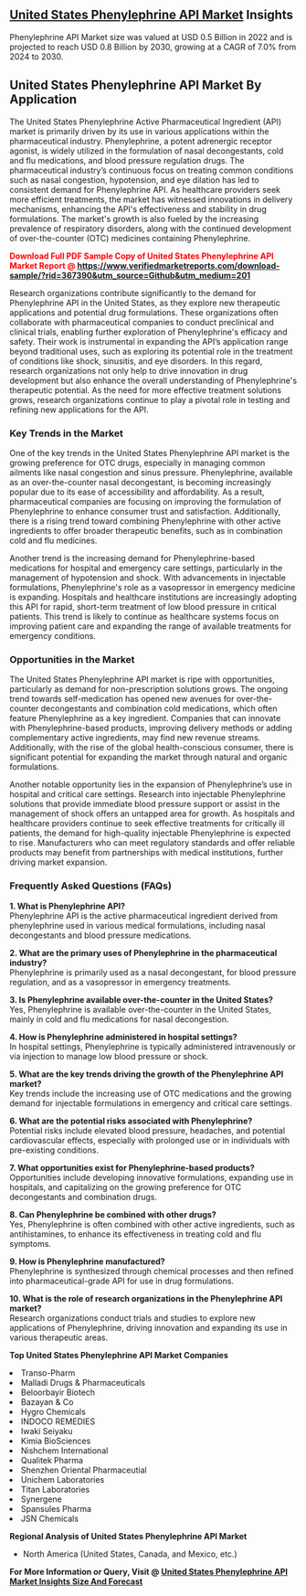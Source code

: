 <h2><a href="https://www.verifiedmarketreports.com/download-sample/?rid=367390&amp;utm_source=Github&amp;utm_medium=201" target="_blank">United States Phenylephrine API Market</a> Insights</h2><p>Phenylephrine API Market size was valued at USD 0.5 Billion in 2022 and is projected to reach USD 0.8 Billion by 2030, growing at a CAGR of 7.0% from 2024 to 2030.</p><p><h2>United States Phenylephrine API Market By Application</h2><p>The United States Phenylephrine Active Pharmaceutical Ingredient (API) market is primarily driven by its use in various applications within the pharmaceutical industry. Phenylephrine, a potent adrenergic receptor agonist, is widely utilized in the formulation of nasal decongestants, cold and flu medications, and blood pressure regulation drugs. The pharmaceutical industry’s continuous focus on treating common conditions such as nasal congestion, hypotension, and eye dilation has led to consistent demand for Phenylephrine API. As healthcare providers seek more efficient treatments, the market has witnessed innovations in delivery mechanisms, enhancing the API's effectiveness and stability in drug formulations. The market's growth is also fueled by the increasing prevalence of respiratory disorders, along with the continued development of over-the-counter (OTC) medicines containing Phenylephrine.<p><strong><p><span class=""><span style="color: #ff0000;"><strong>Download Full PDF Sample Copy of United States Phenylephrine API Market Report</strong> @ </span><a href="https://www.verifiedmarketreports.com/download-sample/?rid=367390&amp;utm_source=Github&amp;utm_medium=201" target="_blank">https://www.verifiedmarketreports.com/download-sample/?rid=367390&amp;utm_source=Github&amp;utm_medium=201</a></span></p></strong></p><p>Research organizations contribute significantly to the demand for Phenylephrine API in the United States, as they explore new therapeutic applications and potential drug formulations. These organizations often collaborate with pharmaceutical companies to conduct preclinical and clinical trials, enabling further exploration of Phenylephrine's efficacy and safety. Their work is instrumental in expanding the API’s application range beyond traditional uses, such as exploring its potential role in the treatment of conditions like shock, sinusitis, and eye disorders. In this regard, research organizations not only help to drive innovation in drug development but also enhance the overall understanding of Phenylephrine's therapeutic potential. As the need for more effective treatment solutions grows, research organizations continue to play a pivotal role in testing and refining new applications for the API.<h3>Key Trends in the Market</h3><p>One of the key trends in the United States Phenylephrine API market is the growing preference for OTC drugs, especially in managing common ailments like nasal congestion and sinus pressure. Phenylephrine, available as an over-the-counter nasal decongestant, is becoming increasingly popular due to its ease of accessibility and affordability. As a result, pharmaceutical companies are focusing on improving the formulation of Phenylephrine to enhance consumer trust and satisfaction. Additionally, there is a rising trend toward combining Phenylephrine with other active ingredients to offer broader therapeutic benefits, such as in combination cold and flu medicines.<p>Another trend is the increasing demand for Phenylephrine-based medications for hospital and emergency care settings, particularly in the management of hypotension and shock. With advancements in injectable formulations, Phenylephrine's role as a vasopressor in emergency medicine is expanding. Hospitals and healthcare institutions are increasingly adopting this API for rapid, short-term treatment of low blood pressure in critical patients. This trend is likely to continue as healthcare systems focus on improving patient care and expanding the range of available treatments for emergency conditions.<h3>Opportunities in the Market</h3><p>The United States Phenylephrine API market is ripe with opportunities, particularly as demand for non-prescription solutions grows. The ongoing trend towards self-medication has opened new avenues for over-the-counter decongestants and combination cold medications, which often feature Phenylephrine as a key ingredient. Companies that can innovate with Phenylephrine-based products, improving delivery methods or adding complementary active ingredients, may find new revenue streams. Additionally, with the rise of the global health-conscious consumer, there is significant potential for expanding the market through natural and organic formulations.<p>Another notable opportunity lies in the expansion of Phenylephrine’s use in hospital and critical care settings. Research into injectable Phenylephrine solutions that provide immediate blood pressure support or assist in the management of shock offers an untapped area for growth. As hospitals and healthcare providers continue to seek effective treatments for critically ill patients, the demand for high-quality injectable Phenylephrine is expected to rise. Manufacturers who can meet regulatory standards and offer reliable products may benefit from partnerships with medical institutions, further driving market expansion.<h3>Frequently Asked Questions (FAQs)</h3><p><strong>1. What is Phenylephrine API?</strong><br>Phenylephrine API is the active pharmaceutical ingredient derived from phenylephrine used in various medical formulations, including nasal decongestants and blood pressure medications.</p><p><strong>2. What are the primary uses of Phenylephrine in the pharmaceutical industry?</strong><br>Phenylephrine is primarily used as a nasal decongestant, for blood pressure regulation, and as a vasopressor in emergency treatments.</p><p><strong>3. Is Phenylephrine available over-the-counter in the United States?</strong><br>Yes, Phenylephrine is available over-the-counter in the United States, mainly in cold and flu medications for nasal decongestion.</p><p><strong>4. How is Phenylephrine administered in hospital settings?</strong><br>In hospital settings, Phenylephrine is typically administered intravenously or via injection to manage low blood pressure or shock.</p><p><strong>5. What are the key trends driving the growth of the Phenylephrine API market?</strong><br>Key trends include the increasing use of OTC medications and the growing demand for injectable formulations in emergency and critical care settings.</p><p><strong>6. What are the potential risks associated with Phenylephrine?</strong><br>Potential risks include elevated blood pressure, headaches, and potential cardiovascular effects, especially with prolonged use or in individuals with pre-existing conditions.</p><p><strong>7. What opportunities exist for Phenylephrine-based products?</strong><br>Opportunities include developing innovative formulations, expanding use in hospitals, and capitalizing on the growing preference for OTC decongestants and combination drugs.</p><p><strong>8. Can Phenylephrine be combined with other drugs?</strong><br>Yes, Phenylephrine is often combined with other active ingredients, such as antihistamines, to enhance its effectiveness in treating cold and flu symptoms.</p><p><strong>9. How is Phenylephrine manufactured?</strong><br>Phenylephrine is synthesized through chemical processes and then refined into pharmaceutical-grade API for use in drug formulations.</p><p><strong>10. What is the role of research organizations in the Phenylephrine API market?</strong><br>Research organizations conduct trials and studies to explore new applications of Phenylephrine, driving innovation and expanding its use in various therapeutic areas.</p></p><p><strong>Top United States Phenylephrine API Market Companies</strong></p><div data-test-id=""><p><li>Transo-Pharm</li><li> Malladi Drugs & Pharmaceuticals</li><li> Beloorbayir Biotech</li><li> Bazayan & Co</li><li> Hygro Chemicals</li><li> INDOCO REMEDIES</li><li> Iwaki Seiyaku</li><li> Kimia BioSciences</li><li> Nishchem International</li><li> Qualitek Pharma</li><li> Shenzhen Oriental Pharmaceutial</li><li> Unichem Laboratories</li><li> Titan Laboratories</li><li> Synergene</li><li> Spansules Pharma</li><li> JSN Chemicals</li></p><div><strong>Regional Analysis of&nbsp;United States Phenylephrine API Market</strong></div><ul><li dir="ltr"><p dir="ltr">North America&nbsp;(United States, Canada, and Mexico, etc.)</p></li></ul><p><strong>For More Information or Query, Visit @&nbsp;</strong><strong><a href="https://www.verifiedmarketreports.com/product/phenylephrine-api-market/?utm_source=Github&amp;utm_medium=201" target="_blank">United States Phenylephrine API Market Insights Size And Forecast</a></strong></p></div>
